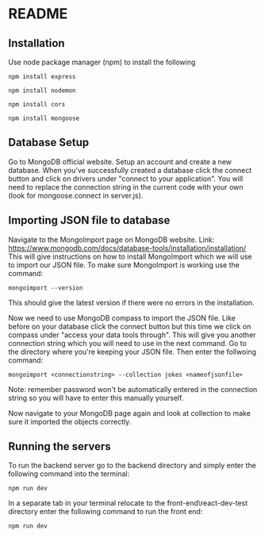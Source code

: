 # README

## Installation

Use node package manager (npm) to install the following 

```
npm install express
```
```
npm install nodemon
```
```
npm install cors
```
```
npm install mongoose
```

## Database Setup
Go to MongoDB official website. Setup an account and create a new database. When you've successfully created a database click
the connect button and click on drivers under "connect to your application". You will need to replace the connection string in
the current code with your own (look for mongoose.connect in server.js). 

## Importing JSON file to database
Navigate to the MongoImport page on MongoDB website. Link: https://www.mongodb.com/docs/database-tools/installation/installation/
This will give instructions on how to install MongoImport which we will use to import our JSON file. To make sure MongoImport is working
use the command:
```
mongoimport --version
```
This should give the latest version if there were no errors in the installation. 

Now we need to use MongoDB compass to import the JSON file. Like before on your database click the connect button but this time we click
on compass under "access your data tools through". This will give you another connection string which you will need to use in the next command. Go to the directory where you're keeping your JSON file. Then enter the follwoing command:
```
mongoimport <connectionstring> --collection jokes <nameofjsonfile>

```
Note: remember password won't be automatically entered in the connection string so you will have to enter this manually yourself.

Now navigate to your MongoDB page again and look at collection to make sure it imported the objects correctly.

## Running the servers
To run the backend server go to the backend directory and simply enter the following command into the terminal:
```
npm run dev
```
In a separate tab in your terminal relocate to the front-end\react-dev-test directory enter the following command to run the front end:
```
npm run dev
```